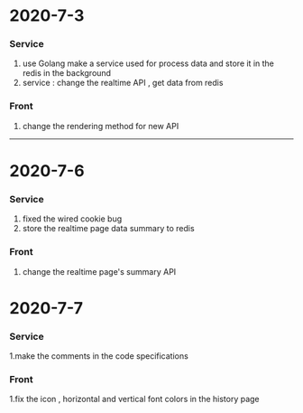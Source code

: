 # 2020-7-3

### Service
1. use Golang make a service used for process data and store it in the redis in the background
2. service : change the realtime API , get data from redis

### Front 
1. change the rendering method for new API

----------------------

# 2020-7-6

### Service
  1. fixed the wired cookie bug 
  2. store the realtime page data summary to redis 
   
### Front
  1. change the realtime page's summary API 

# 2020-7-7

### Service
  1.make the comments in the code specifications

### Front
  1.fix the icon , horizontal and vertical font colors in the history page

